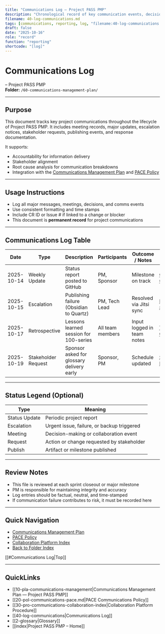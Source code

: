 ```yaml
---
title: "Communications Log — Project PASS PMP"
description: "Chronological record of key communication events, decisions, escalations, and stakeholder updates, supporting transparency and traceability."
filename: 40-log-communications.md
tags: [communications, reporting, log, "filename:40-log-communications.md"]
draft: false
date: "2025-10-16"
role: "record"
function: "reporting"
shortcode: "[log]"
---
```



# Communications Log
– Project PASS PMP  
**Folder:** `/60-communications-management-plan/`

---

## Purpose

This document tracks key project communications throughout the lifecycle of Project PASS PMP. It includes meeting records, major updates, escalation notices, stakeholder requests, publishing events, and response documentation.

It supports:

- Accountability for information delivery  
- Stakeholder alignment  
- Root cause analysis for communication breakdowns  
- Integration with the [Communications Management Plan](pla-communications-management.md) and [PACE Policy](pol-communications-pace.md.md)

---

## Usage Instructions

- Log all major messages, meetings, decisions, and comms events  
- Use consistent formatting and time stamps  
- Include CR ID or Issue # if linked to a change or blocker  
- This document is **permanent record** for project communications

---

## Communications Log Table

| Date | Type | Description | Participants | Outcome / Notes | Linked Artifact |
|------|------|-------------|--------------|------------------|-----------------|
| 2025-10-14 | Weekly Update | Status report posted to GitHub | PM, Sponsor | Milestone on track | [CR-0003](../00-project-integration-management/change-management/change-request-template.md) |
| 2025-10-15 | Escalation | Publishing failure (Obsidian to Quartz) | PM, Tech Lead | Resolved via Jitsi sync | [Issue #14](https://github.com/org/repo/issues/14) |
| 2025-10-17 | Retrospective | Lessons learned session for 100-series | All team members | Input logged in team notes | [Team Charter](../50-resource-management-plan/50-team-charter.md) |
| 2025-10-19 | Stakeholder Request | Sponsor asked for glossary delivery early | Sponsor, PM | Schedule updated | [Schedule Baseline](../20-schedule-management/04-schedule-baseline.md) |

---

## Status Legend (Optional)

| Type | Meaning |
|------|---------|
| Status Update | Periodic project report |
| Escalation | Urgent issue, failure, or backup triggered |
| Meeting | Decision-making or collaboration event |
| Request | Action or change requested by stakeholder |
| Publish | Artifact or milestone published |

---

## Review Notes

- This file is reviewed at each sprint closeout or major milestone  
- PM is responsible for maintaining integrity and accuracy  
- Log entries should be factual, neutral, and time-stamped  
- If communication failure contributes to risk, it must be recorded here

---

## Quick Navigation

- [Communications Management Plan](pla-communications-management.md)  
- [PACE Policy](pol-communications-pace.md.md)  
- [Collaboration Platform Index](pro-communications-collaboration-index.md)  
- [Back to Folder Index](repositories/r30-project-pass-pmp/contents/00-project-pass-pmp/60-communications-managment-plan/index.md)

[[#Communications Log|Top]]

---

## QuickLinks
- [[10-pla-communications-management|Communications Management Plan — Project PASS PMP]]
- [[20-pol-communications-pace.md|PACE Communications Policy]]
- [[30-pro-communications-collaboration-index|Collaboration Platform Procedure]]
- [[40-log-communications|Communications Log]]
- [[2-glossary|Glossary]]
- [[index|Project PASS PMP – Home]]

